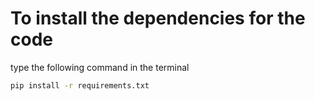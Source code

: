 # To install the dependencies for the code

type the following command in the terminal

```bash
pip install -r requirements.txt
```